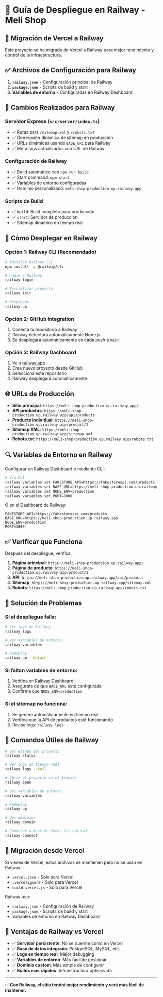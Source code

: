 # 🚀 Guía de Despliegue en Railway - Meli Shop

## 🚂 Migración de Vercel a Railway

Este proyecto se ha migrado de Vercel a Railway para mejor rendimiento y control de la infraestructura.

## ✅ Archivos de Configuración para Railway

1. **`railway.json`** - Configuración principal de Railway
2. **`package.json`** - Scripts de build y start
3. **Variables de entorno** - Configuradas en Railway Dashboard

## 🔧 Cambios Realizados para Railway

### Servidor Express (`src/server/index.ts`)
- ✅ Rutas para `/sitemap.xml` y `/robots.txt`
- ✅ Generación dinámica de sitemap en producción
- ✅ URLs dinámicas usando `BASE_URL` para Railway
- ✅ Meta tags actualizados con URL de Railway

### Configuración de Railway
- ✅ Build automático con `npm run build`
- ✅ Start command: `npm start`
- ✅ Variables de entorno configuradas
- ✅ Dominio personalizado: `meli-shop-production.up.railway.app`

### Scripts de Build
- ✅ `build`: Build completo para producción
- ✅ `start`: Servidor de producción
- ✅ Sitemap dinámico en tiempo real

## 🚀 Cómo Desplegar en Railway

### Opción 1: Railway CLI (Recomendado)
```bash
# Instalar Railway CLI
npm install -g @railway/cli

# Login a Railway
railway login

# Inicializar proyecto
railway init

# Desplegar
railway up
```

### Opción 2: GitHub Integration
1. Conecta tu repositorio a Railway
2. Railway detectará automáticamente Node.js
3. Se desplegará automáticamente en cada push a `main`

### Opción 3: Railway Dashboard
1. Ve a [railway.app](https://railway.app)
2. Crea nuevo proyecto desde GitHub
3. Selecciona este repositorio
4. Railway desplegará automáticamente

## 🌐 URLs de Producción

- **Sitio principal**: `https://meli-shop-production.up.railway.app/`
- **API productos**: `https://meli-shop-production.up.railway.app/api/products`
- **Producto individual**: `https://meli-shop-production.up.railway.app/product/1`
- **Sitemap XML**: `https://meli-shop-production.up.railway.app/sitemap.xml`
- **Robots.txt**: `https://meli-shop-production.up.railway.app/robots.txt`

## 🔍 Variables de Entorno en Railway

Configurar en Railway Dashboard o mediante CLI:

```bash
# Via CLI
railway variables set FAKESTORE_API=https://fakestoreapi.com/products
railway variables set BASE_URL=https://meli-shop-production.up.railway.app
railway variables set NODE_ENV=production
railway variables set PORT=3000
```

O en el Dashboard de Railway:
```
FAKESTORE_API=https://fakestoreapi.com/products
BASE_URL=https://meli-shop-production.up.railway.app
NODE_ENV=production
PORT=3000
```

## ✅ Verificar que Funciona

Después del despliegue, verifica:

1. **Página principal**: `https://meli-shop-production.up.railway.app/`
2. **Página de producto**: `https://meli-shop-production.up.railway.app/product/1`
3. **API**: `https://meli-shop-production.up.railway.app/api/products`
4. **Sitemap**: `https://meli-shop-production.up.railway.app/sitemap.xml`
5. **Robots**: `https://meli-shop-production.up.railway.app/robots.txt`

## 🐛 Solución de Problemas

### Si el despliegue falla:
```bash
# Ver logs de Railway
railway logs

# Ver variables de entorno
railway variables

# Redeploy
railway up --detach
```

### Si faltan variables de entorno:
1. Verifica en Railway Dashboard
2. Asegúrate de que `BASE_URL` esté configurada
3. Confirma que `NODE_ENV=production`

### Si el sitemap no funciona:
1. Se genera automáticamente en tiempo real
2. Verifica que la API de productos esté funcionando
3. Revisa logs: `railway logs`

## 📝 Comandos Útiles de Railway

```bash
# Ver estado del proyecto
railway status

# Ver logs en tiempo real
railway logs --tail

# Abrir el proyecto en el browser
railway open

# Ver variables de entorno
railway variables

# Redeploy
railway up

# Ver dominios
railway domain

# Conectar a base de datos (si aplica)
railway connect
```

## 🔄 Migración desde Vercel

Si vienes de Vercel, estos archivos se mantienen pero no se usan en Railway:
- `vercel.json` - Solo para Vercel
- `.vercelignore` - Solo para Vercel
- `build-vercel.js` - Solo para Vercel

Railway usa:
- `railway.json` - Configuración de Railway
- `package.json` - Scripts de build y start
- Variables de entorno en Railway Dashboard

## 🚀 Ventajas de Railway vs Vercel

- ✅ **Servidor persistente**: No se duerme como en Vercel
- ✅ **Base de datos integrada**: PostgreSQL, MySQL, etc.
- ✅ **Logs en tiempo real**: Mejor debugging
- ✅ **Variables de entorno**: Más fácil de gestionar
- ✅ **Dominio custom**: Más simple de configurar
- ✅ **Builds más rápidos**: Infraestructura optimizada

---

✅ **Con Railway, el sitio tendrá mejor rendimiento y será más fácil de mantener.**
